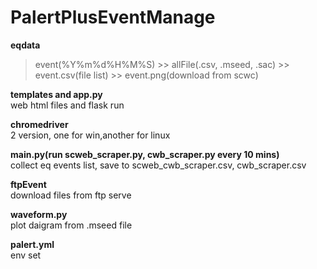 # PalertPlusEventManage

**eqdata**
  >event(%Y%m%d%H%M%S)
    >> allFile(.csv, .mseed, .sac)
    >> event.csv(file list)
    >> event.png(download from scwc)

**templates and app.py**  
web html files and flask run

**chromedriver**  
2 version, one for win,another for linux

**main.py(run scweb_scraper.py, cwb_scraper.py every 10 mins)**  
collect eq events list, save to scweb_cwb_scraper.csv, cwb_scraper.csv

**ftpEvent**  
download files from ftp serve

**waveform.py**  
plot daigram from .mseed file

**palert.yml**  
env set
